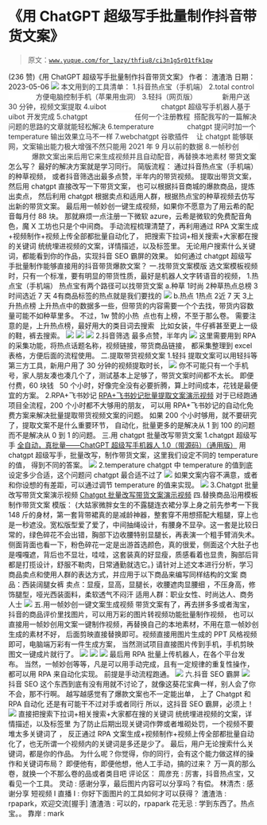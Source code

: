 # 《用 ChatGPT 超级写手批量制作抖音带货文案》

> 原文：[`www.yuque.com/for_lazy/thfiu8/ci3n1g5r01tfk1qw`](https://www.yuque.com/for_lazy/thfiu8/ci3n1g5r01tfk1qw)

<ne-h2 id="948fb9fb" data-lake-id="948fb9fb"><ne-heading-ext><ne-heading-anchor></ne-heading-anchor><ne-heading-fold></ne-heading-fold></ne-heading-ext><ne-heading-content><ne-text id="u77ae6292">(236 赞)《用 ChatGPT 超级写手批量制作抖音带货文案》</ne-text></ne-heading-content></ne-h2> <ne-p id="u0de72669" data-lake-id="u0de72669"><ne-text id="u8159d8b4">作者： 渣渣浩</ne-text></ne-p> <ne-p id="u97881b15" data-lake-id="u97881b15"><ne-text id="u111796b6">日期：2023-05-06</ne-text></ne-p> <ne-p id="u4fbd103d" data-lake-id="u4fbd103d"><ne-card data-card-name="image" data-card-type="inline" id="YbuGZ" data-event-boundary="card">![](img/17cdbefb573755f29d39086803708c98.png)  <ne-p id="ub6999fd3" data-lake-id="ub6999fd3"><ne-text id="ud5179005" style="background-color: rgb(255, 255, 255); color: rgb(47, 48, 52);">本文用到的工具清单：</ne-text></ne-p> <ne-p id="u52966d1c" data-lake-id="u52966d1c"><ne-text id="u8a0c4b09" style="background-color: rgb(255, 255, 255); color: rgb(47, 48, 52);">1.抖音热点宝（手机端）</ne-text></ne-p> <ne-p id="ufb3e4169" data-lake-id="ufb3e4169"><ne-text id="u625b0393" style="background-color: rgb(255, 255, 255); color: rgb(47, 48, 52);">2.total control                 方便电脑控制手机（苹果用虫洞）</ne-text></ne-p> <ne-p id="ua6f29b57" data-lake-id="ua6f29b57"><ne-text id="u1e32cb9e" style="background-color: rgb(255, 255, 255); color: rgb(47, 48, 52);">3.轻抖（网页版）             新用户送 30 分钟，视频文案提取</ne-text></ne-p> <ne-p id="u6d698460" data-lake-id="u6d698460"><ne-text id="ue8ba26c1" style="background-color: rgb(255, 255, 255); color: rgb(47, 48, 52);">4.uibot                            chatgpt 超级写手机器人基于 uibot 开发完成</ne-text></ne-p> <ne-p id="u7fb7e433" data-lake-id="u7fb7e433"><ne-text id="ub33fae66" style="background-color: rgb(255, 255, 255); color: rgb(47, 48, 52);">5.chatgpt                        任何一个注册教程  搭配我写的一篇解决问题的思路的文章就能轻松解决</ne-text></ne-p> <ne-p id="u9821ca36" data-lake-id="u9821ca36"><ne-text id="ucb7d975a" style="background-color: rgb(255, 255, 255); color: rgb(47, 48, 52);">6.temperature                 chatgpt 提问时加一个 temperature 输出效果立马不一样</ne-text></ne-p> <ne-p id="u83579858" data-lake-id="u83579858"><ne-text id="u0272de0c" style="background-color: rgb(255, 255, 255); color: rgb(47, 48, 52);">7.webchatgpt 谷歌插件    让 chatgpt 能够联网，文案输出能力极大增强不然只能用 2021 年 9 月以前的数据</ne-text></ne-p> <ne-p id="ued209ac0" data-lake-id="ued209ac0"><ne-text id="u199d0cc4" style="background-color: rgb(255, 255, 255); color: rgb(47, 48, 52);">8.一帧秒创                       爆款文案出来后用它来生成视频并且自动配音，再替换本地素材</ne-text></ne-p> <ne-p id="ud3f8d6ab" data-lake-id="ud3f8d6ab"><ne-text id="ufd23bfcf" ne-bold="true">带货文案怎么写？</ne-text></ne-p> <ne-p id="ubdeb2a88" data-lake-id="ubdeb2a88"><ne-text id="u8405b3a9">最好的解决方案就是学习同行。</ne-text></ne-p> <ne-p id="uce8d9de5" data-lake-id="uce8d9de5"><ne-text id="u4691b637" ne-bold="true">简版流程：</ne-text></ne-p> <ne-p id="u7e1caaaf" data-lake-id="u7e1caaaf"><ne-text id="uf18d8cc9">通过抖音热点宝（手机端）的种草视频，</ne-text></ne-p> <ne-p id="ucc778a88" data-lake-id="ucc778a88"><ne-text id="udf1fe112">或者抖音筛选出最多点赞，半年内的带货视频。</ne-text></ne-p> <ne-p id="u9b6aae3f" data-lake-id="u9b6aae3f"><ne-text id="u537f40f7">提取出带货文案，</ne-text></ne-p> <ne-p id="ue5828a1e" data-lake-id="ue5828a1e"><ne-text id="ua11e2232">然后用 chatgpt 直接改写一下带货文案，</ne-text></ne-p> <ne-p id="ubbabfd23" data-lake-id="ubbabfd23"><ne-text id="ud8a1b2b2">也可以根据抖音商城的爆款商品，提炼出卖点，</ne-text></ne-p> <ne-p id="uba1cd224" data-lake-id="uba1cd224"><ne-text id="u7f2b27b9">然后利用 chatgpt 根据卖点和适用人群，根据热点宝的种草视频去仿写出新的带货文案。</ne-text></ne-p> <ne-p id="u127671ca" data-lake-id="u127671ca"><ne-text id="u0f1a7342">最后用一帧妙创一键生成视频，如果你不愿意为了用云希的配音每月付 88 块。</ne-text></ne-p> <ne-p id="u7b5a96c5" data-lake-id="u7b5a96c5"><ne-text id="u8d339751">那就麻烦一点注册一下微软 azure，云希是微软的免费配音角色，魔 X 工坊也只是个中间商。</ne-text></ne-p> <ne-p id="u5056d273" data-lake-id="u5056d273"><ne-text id="ufc1e9aef">手动流程梳理清楚了，再利用通过 RPA 文案生成+视频制作+视频上传全部都批量自动化了，</ne-text></ne-p> <ne-p id="u0249dc4b" data-lake-id="u0249dc4b"><ne-text id="u1a77e675">把</ne-text><ne-text id="ufec0a7f5" ne-bold="true">搜索下拉词</ne-text><ne-text id="u7e4b2670">+</ne-text><ne-text id="ua1fd1240" ne-bold="true">相关搜索</ne-text><ne-text id="u6f31fc73">+</ne-text><ne-text id="u3afc0ee1" ne-bold="true">大家都在搜</ne-text><ne-text id="u09f2570d">的关键词</ne-text></ne-p> <ne-p id="u8e7149d5" data-lake-id="u8e7149d5"><ne-text id="u984a28fb">统统埋进视频的文案，详情描述，以及标签里。</ne-text></ne-p> <ne-p id="uab44c5bd" data-lake-id="uab44c5bd"><ne-text id="u589acb4e" ne-bold="true">无论用户搜索什么关键词，都能看到你的作品，实现抖音 SEO 霸屏的效果。</ne-text></ne-p> <ne-p id="u766c8971" data-lake-id="u766c8971"><ne-text id="u55dbab5d" ne-bold="true">如何通过 chatgpt 超级写手批量制作能够直接用的抖音带货爆款文案？</ne-text></ne-p> <ne-h1 id="24ba9eeb" data-lake-id="24ba9eeb"><ne-heading-ext><ne-heading-anchor></ne-heading-anchor><ne-heading-fold></ne-heading-fold></ne-heading-ext><ne-heading-content><ne-text id="uc84004a9">一.找带货文案模版</ne-text></ne-heading-content></ne-h1> <ne-p id="u07963989" data-lake-id="u07963989"><ne-text id="ua803392a" ne-bold="true">选文案模板视频时，只有一个标准，要有明显的带货性质，最好是机器人文字转语音的视频，</ne-text></ne-p> <ne-h2 id="463cd78d" data-lake-id="463cd78d"><ne-heading-ext><ne-heading-anchor></ne-heading-anchor><ne-heading-fold></ne-heading-fold></ne-heading-ext><ne-heading-content><ne-text id="uad3a72ff">1.热点宝（手机端）</ne-text></ne-heading-content></ne-h2> <ne-p id="ud233b91b" data-lake-id="ud233b91b"><ne-text id="ud9853694">热点宝有两个路径可以找带货文案</ne-text></ne-p> <ne-h3 id="c853d53e" data-lake-id="c853d53e"><ne-heading-ext><ne-heading-anchor></ne-heading-anchor><ne-heading-fold></ne-heading-fold></ne-heading-ext><ne-heading-content><ne-text id="u80de7696">a.种草</ne-text></ne-heading-content></ne-h3> <ne-oli index-type="0"><ne-oli-i>1</ne-oli-i><ne-oli-c class="ne-oli-content" id="u782be014" data-lake-id="u782be014"><ne-text id="u603d0e57">时尚</ne-text></ne-oli-c></ne-oli> <ne-oli index-type="0"><ne-oli-i>2</ne-oli-i><ne-oli-c class="ne-oli-content" id="ua8f49090" data-lake-id="ua8f49090"><ne-text id="ud89542dd">种草热点总榜</ne-text></ne-oli-c></ne-oli> <ne-oli index-type="0"><ne-oli-i>3</ne-oli-i><ne-oli-c class="ne-oli-content" id="u30a1508b" data-lake-id="u30a1508b"><ne-text id="ubc762643">时间选近 7 天</ne-text></ne-oli-c></ne-oli> <ne-oli index-type="0"><ne-oli-i>4</ne-oli-i><ne-oli-c class="ne-oli-content" id="u53312d34" data-lake-id="u53312d34"><ne-text id="u22db4b88">有商品标签的热点就是我们要找的</ne-text></ne-oli-c></ne-oli> <ne-p id="u4f60dc27" data-lake-id="u4f60dc27"><ne-card data-card-name="image" data-card-type="inline" id="clU2J" data-event-boundary="card">![](img/f7d3b9b781b07a9d738736af48299c28.png)</ne-card></ne-p> <ne-h3 id="39d0743f" data-lake-id="39d0743f"><ne-heading-ext><ne-heading-anchor></ne-heading-anchor><ne-heading-fold></ne-heading-fold></ne-heading-ext><ne-heading-content><ne-text id="uef865870">b.热点</ne-text></ne-heading-content></ne-h3> <ne-oli index-type="0"><ne-oli-i>1</ne-oli-i><ne-oli-c class="ne-oli-content" id="ufcd3f862" data-lake-id="ufcd3f862"><ne-text id="ud0321e3c">热点</ne-text></ne-oli-c></ne-oli> <ne-oli index-type="0"><ne-oli-i>2</ne-oli-i><ne-oli-c class="ne-oli-content" id="u80fb7c51" data-lake-id="u80fb7c51"><ne-text id="ucd6fdf69">近 7 天</ne-text></ne-oli-c></ne-oli> <ne-oli index-type="0"><ne-oli-i>3</ne-oli-i><ne-oli-c class="ne-oli-content" id="ud4d2d125" data-lake-id="ud4d2d125"><ne-text id="uc881c2c2">上升热点榜</ne-text></ne-oli-c></ne-oli> <ne-p id="u13040d72" data-lake-id="u13040d72"><ne-text id="ufff1e0ff">上升热点中的数据多一些，但带货的内容需要一个个去找，带货内容数量可能不如种草里多。</ne-text></ne-p> <ne-p id="ucd4bff44" data-lake-id="ucd4bff44"><ne-text id="u7abbd030">不过，1w 赞的小热  点也有上榜，不至于那么卷。</ne-text></ne-p> <ne-p id="u38ec1449" data-lake-id="u38ec1449"><ne-text id="u7b107cf0">需要注意的是，上升热点榜，最好用大的类目词去搜索   比如女装，牛仔裤甚至更上一级的鞋，裤去搜索。</ne-text></ne-p> <ne-p id="u64590a33" data-lake-id="u64590a33"><ne-card data-card-name="image" data-card-type="inline" id="F7ZXk" data-event-boundary="card">![](img/a25ec446417aeabfca3bfd39e7e0bcaf.png)</ne-card></ne-p> <ne-p id="uc7cde6d6" data-lake-id="uc7cde6d6"><ne-card data-card-name="image" data-card-type="inline" id="Bu273" data-event-boundary="card">![](img/a94d6cd12db6a3c11a79c7d099581dd1.png)</ne-card></ne-p> <ne-p id="ud982a436" data-lake-id="ud982a436"><ne-card data-card-name="image" data-card-type="inline" id="F4GwD" data-event-boundary="card">![](img/839ad32a6922370de42c6b29055c7f40.png)</ne-card></ne-p> <ne-h2 id="7506d2a1" data-lake-id="7506d2a1"><ne-heading-ext><ne-heading-anchor></ne-heading-anchor><ne-heading-fold></ne-heading-fold></ne-heading-ext><ne-heading-content><ne-text id="ubcd09813">2.抖音筛选</ne-text></ne-heading-content></ne-h2> <ne-h3 id="cb0f9ec1" data-lake-id="cb0f9ec1"><ne-heading-ext><ne-heading-anchor></ne-heading-anchor><ne-heading-fold></ne-heading-fold></ne-heading-ext><ne-heading-content><ne-text id="ua3f90598">最多点赞，半年内</ne-text></ne-heading-content></ne-h3> <ne-p id="uf6c944dd" data-lake-id="uf6c944dd"><ne-card data-card-name="image" data-card-type="inline" id="xWiOE" data-event-boundary="card">![](img/94286e7081956be05dea47ecb65b6616.png)</ne-card></ne-p> <ne-p id="ua32d87de" data-lake-id="ua32d87de"><ne-text id="uf6fab079">这里需要用到 RPA 的采集功能，将热点话题名称，视频链接，带货商品链接，</ne-text></ne-p> <ne-p id="uddac3909" data-lake-id="uddac3909"><ne-text id="u54edafd4">都采集整理到 excel 表格，方便后面的流程使用。</ne-text></ne-p> <ne-h1 id="aed6eedd" data-lake-id="aed6eedd"><ne-heading-ext><ne-heading-anchor></ne-heading-anchor><ne-heading-fold></ne-heading-fold></ne-heading-ext><ne-heading-content><ne-text id="u9d4a7a24">二.提取带货视频文案</ne-text></ne-heading-content></ne-h1> <ne-h2 id="778e7fbc" data-lake-id="778e7fbc"><ne-heading-ext><ne-heading-anchor></ne-heading-anchor><ne-heading-fold></ne-heading-fold></ne-heading-ext><ne-heading-content><ne-text id="u23fc4535">1.轻抖</ne-text></ne-heading-content></ne-h2> <ne-p id="ud50f646e" data-lake-id="ud50f646e"><ne-text id="u81b4ddb5">提取文案可以用轻抖等第三方工具，新用户用了 30 分钟的视频提取时长，</ne-text></ne-p> <ne-p id="u0a72e651" data-lake-id="u0a72e651"><ne-card data-card-name="image" data-card-type="inline" id="V4zg0" data-event-boundary="card">![](img/5b554d555c5f55713826ddade4b0e2f2.png)</ne-card></ne-p> <ne-p id="uc18b1a7b" data-lake-id="uc18b1a7b"><ne-text id="u0dc9a9a9">你不可能只有一个手机号，家人朋友凑也凑几个了，测试基本上足够了，带货文案时间都不太长。</ne-text></ne-p> <ne-p id="u39ba4c74" data-lake-id="u39ba4c74"><ne-text id="u1adde708">即便付费，60 块钱   50 个小时，好像完全没有必要折腾，算上时间成本，花钱是最便宜的方案。</ne-text></ne-p> <ne-h2 id="4144a512" data-lake-id="4144a512"><ne-heading-ext><ne-heading-anchor></ne-heading-anchor><ne-heading-fold></ne-heading-fold></ne-heading-ext><ne-heading-content><ne-text id="u64ecb3bc">2.RPA+飞书妙记</ne-text></ne-heading-content></ne-h2> <ne-p id="ue82f864e" data-lake-id="ue82f864e">[<ne-text id="u55df5625">RPA+飞书妙记批量提取文案演示视频</ne-text>](https://juejinniu.feishu.cn/docx/NrSPdIq4KoxKYJxG9lIcM4DQnLf)</ne-p> <ne-p id="u12507318" data-lake-id="u12507318"><ne-text id="u45904391">对于已经跑通项目全流程，200 个小时都不大够用的朋友，</ne-text></ne-p> <ne-p id="u6f97773e" data-lake-id="u6f97773e"><ne-text id="u3a751184">可以用 RPA+飞书妙记的自动化免费方案来解决批量提取带货视频文案的问题。</ne-text></ne-p> <ne-p id="u756ccc60" data-lake-id="u756ccc60"><ne-text id="ucf57806e">如果 200 个小时够用，就不要研究了，提取文案不是什么重要环节，</ne-text></ne-p> <ne-p id="u63a6d5d0" data-lake-id="u63a6d5d0"><ne-text id="uae6dd1cd">自动化，批量更多的是解决从 1 到 100 的问题而不是解决从 0 到 1 的问题。</ne-text></ne-p> <ne-h1 id="1abb6158" data-lake-id="1abb6158"><ne-heading-ext><ne-heading-anchor></ne-heading-anchor><ne-heading-fold></ne-heading-fold></ne-heading-ext><ne-heading-content><ne-text id="u1641a604">三.用 chatgpt 批量改写带货文案</ne-text></ne-heading-content></ne-h1> <ne-h2 id="8b02a4fc" data-lake-id="8b02a4fc"><ne-heading-ext><ne-heading-anchor></ne-heading-anchor><ne-heading-fold></ne-heading-fold></ne-heading-ext><ne-heading-content><ne-text id="uca17e04e">1.chatgpt 超级写手</ne-text></ne-heading-content></ne-h2> <ne-p id="u89ce15ee" data-lake-id="u89ce15ee">[<ne-text id="u48f11096">全自动，真批量——ChatGPT 超级写手机器人 1.0（带源码）（通用版）</ne-text>](https://juejinniu.feishu.cn/docx/ZpYXdqBrAo69eTxAYncco51xnJd)</ne-p> <ne-p id="u238dea1c" data-lake-id="u238dea1c"><ne-text id="u42b39cfd">用 chatgpt 超级写手，批量改写，制作带货文案，这里我们设定不同的 temperature 的值，</ne-text></ne-p> <ne-p id="u618ec6fb" data-lake-id="u618ec6fb"><ne-text id="u5727b7aa">得到不同的答案。</ne-text></ne-p> <ne-p id="ud048064a" data-lake-id="ud048064a"><ne-card data-card-name="image" data-card-type="inline" id="yD4C8" data-event-boundary="card">![](img/9058f8e6266221d278502ff69234af65.png)</ne-card></ne-p> <ne-h2 id="2.temperature" data-lake-id="2.temperature"><ne-heading-ext><ne-heading-anchor></ne-heading-anchor><ne-heading-fold></ne-heading-fold></ne-heading-ext><ne-heading-content><ne-text id="u104741af">2.temperature</ne-text></ne-heading-content></ne-h2> <ne-p id="ua02a8b1e" data-lake-id="ua02a8b1e"><ne-text id="uaf879d0d">chatgpt 中 temperature 的值到底设定多少合适，这个问题问 chatgpt 最合适不过了</ne-text></ne-p> <ne-p id="ubde76b2b" data-lake-id="ubde76b2b"><ne-card data-card-name="image" data-card-type="inline" id="jJ4Xj" data-event-boundary="card">![](img/783650c22b2aa43683f300f3905adf3c.png)</ne-card></ne-p> <ne-p id="uf25ea314" data-lake-id="uf25ea314"><ne-text id="ud8423ab1">如果文案内容不满意，或者和你设想的有差距，可以通过调节 temperature 的值来实现。</ne-text></ne-p> <ne-p id="uf1c44738" data-lake-id="uf1c44738"><ne-card data-card-name="image" data-card-type="inline" id="Xx4LR" data-event-boundary="card">![](img/6475fa9348f9e113ee6f891c91aba339.png)</ne-card></ne-p> <ne-h2 id="345f394b" data-lake-id="345f394b"><ne-heading-ext><ne-heading-anchor></ne-heading-anchor><ne-heading-fold></ne-heading-fold></ne-heading-ext><ne-heading-content><ne-text id="u263369ae">3.Chatgpt 批量改写带货文案演示视频</ne-text></ne-heading-content></ne-h2> <ne-p id="u2a63570e" data-lake-id="u2a63570e">[<ne-text id="u04fba3a8" ne-bold="true">Chatgpt 批量改写带货文案演示视频</ne-text>](https://juejinniu.feishu.cn/docx/WHAydK7XnoeMjsxbM4qcqb9lnuf)</ne-p> <ne-h1 id="7cb5227d" data-lake-id="7cb5227d"><ne-heading-ext><ne-heading-anchor></ne-heading-anchor><ne-heading-fold></ne-heading-fold></ne-heading-ext><ne-heading-content><ne-text id="ue0718b6d">四.替换商品沿用模板制作带货文案</ne-text></ne-heading-content></ne-h1> <ne-p id="u580927c4" data-lake-id="u580927c4"><ne-text id="u74e40440">模版：</ne-text></ne-p> <ne-p id="u5e4cc6e1" data-lake-id="u5e4cc6e1"><ne-text id="ua97eff46">{大姑家微胖女生的不露腿连衣裙分享上身之前先参考一下我 148 斤的身材，第一套背带裙真的是减龄神器，整套穿不用想搭配大粗腿，穿上也是一秒遮没。宽松版型爱了爱了，中间抽绳设计，有腰身不显孕。这一套是比较日常的，绿色碎花不会出错，胸部下边收腰特别显腿长，再表演一个粗手臂消失术。侧面背面也看一下，粉色碎花一定是出游首选颜色，真的很爱，侧面这个大肚子也是嘎嘎遮，背后也不显壮，哇哇，这套装真的好显瘦，质感看着也显贵，胸部后背都是打揽设计，舒服不勒肉，日常通勤就选它。}</ne-text></ne-p> <ne-p id="ubec39cd3" data-lake-id="ubec39cd3"><ne-text id="u26e1c370">请针对上述文本进行分析，学习商品卖点和使用人群的表达方式，并应用于以下商品来编写同样结构的文案</ne-text></ne-p> <ne-p id="ubd15d19e" data-lake-id="ubd15d19e"><ne-text id="u7b1413b7">商品：西装阔腿女裤</ne-text></ne-p> <ne-p id="uaccf72fe" data-lake-id="uaccf72fe"><ne-text id="ub94ee5f7">卖点：显瘦，显高，显腿长，收腰遮肉显腰细 ，不压身高，修饰腿型，哑光西装面料，柔软透气不闷汗</ne-text></ne-p> <ne-p id="u4571d991" data-lake-id="u4571d991"><ne-text id="u50d69a3c">适用人群：职业女性、时尚达人、商务人士</ne-text></ne-p> <ne-p id="ua235446b" data-lake-id="ua235446b"><ne-card data-card-name="image" data-card-type="inline" id="GDqv3" data-event-boundary="card">![](img/79ecafe3d3072d179723a81475149d9b.png)</ne-card></ne-p> <ne-h1 id="8f1e864e" data-lake-id="8f1e864e"><ne-heading-ext><ne-heading-anchor></ne-heading-anchor><ne-heading-fold></ne-heading-fold></ne-heading-ext><ne-heading-content><ne-text id="u0698fc82">五.用一帧妙创一键文案生成视频</ne-text></ne-heading-content></ne-h1> <ne-p id="u45a38b27" data-lake-id="u45a38b27"><ne-text id="udcd2a2cf">带货文案有了，再去拼多多或者淘宝，抖音的商品评价里找图片，可以用万彩的图片转视频功能批量制作视频，</ne-text></ne-p> <ne-p id="u29c9a48d" data-lake-id="u29c9a48d"><ne-text id="uc0e08614">也可以直接用一帧妙创用文案一键制作视频，再替换自己的本地素材，不用在意一帧妙创生成的素材不好，</ne-text></ne-p> <ne-p id="u085ddafc" data-lake-id="u085ddafc"><ne-text id="u1b140a7c">后面剪映直接替换即可。视频直接用图片生成的 PPT 风格视频即可，电脑端万彩有一件生成方案，</ne-text></ne-p> <ne-p id="u47f3d55d" data-lake-id="u47f3d55d"><ne-text id="u091289ee">当然测试项目直接图片传到手机，手机剪映图文一键成片就行了。</ne-text></ne-p> <ne-p id="ufc2c5845" data-lake-id="ufc2c5845"><ne-card data-card-name="image" data-card-type="inline" id="qRI7h" data-event-boundary="card">![](img/e0ecc8b8bdd9ec849d5dc61348a4c76c.png)</ne-card></ne-p> <ne-p id="u7c7b6bce" data-lake-id="u7c7b6bce"><ne-card data-card-name="image" data-card-type="inline" id="gu6zH" data-event-boundary="card">![](img/1d3e3130bb5a167e9ba7c34ee2530b75.png)</ne-card></ne-p> <ne-p id="u25dd195c" data-lake-id="u25dd195c"><ne-card data-card-name="image" data-card-type="inline" id="car7G" data-event-boundary="card">![](img/b328df372954c6b9a10dfe27515b1363.png)</ne-card></ne-p> <ne-p id="u902dccb6" data-lake-id="u902dccb6"><ne-text id="u4ae34732">最后用 RPA 批量上传机器人，在各个平台发布。</ne-text></ne-p> <ne-p id="uf59e0ec9" data-lake-id="uf59e0ec9"><ne-text id="uc1b950c7">当然，一帧妙创等等，凡是可以用手动完成，且有一定规律的重复性操作，都可以用 RPA 来自动化实现。</ne-text></ne-p> <ne-p id="uf4c250d6" data-lake-id="uf4c250d6"><ne-text id="u92270a48">前提是手动流程跑通。</ne-text></ne-p> <ne-p id="u1fa54a21" data-lake-id="u1fa54a21"><ne-card data-card-name="image" data-card-type="inline" id="PJ43I" data-event-boundary="card">![](img/1226004d8c9b265d556366307a89194a.png)</ne-card></ne-p> <ne-h1 id="a6a37ce2" data-lake-id="a6a37ce2"><ne-heading-ext><ne-heading-anchor></ne-heading-anchor><ne-heading-fold></ne-heading-fold></ne-heading-ext><ne-heading-content><ne-text id="u647e3004">六.抖音 SEO 霸屏</ne-text></ne-heading-content></ne-h1> <ne-p id="u76b4dab8" data-lake-id="u76b4dab8"><ne-card data-card-name="image" data-card-type="inline" id="RiXUd" data-event-boundary="card">![](img/b9648d67e91a9727972b5d3f4acec14c.png)</ne-card></ne-p> <ne-p id="u9d495ee5" data-lake-id="u9d495ee5"><ne-text id="u9a3a9acb">抖音 SEO 这个东西到底有没有用就不讨论了，就像这葵花宝典一样，别人会了你不会，那不行啊。</ne-text></ne-p> <ne-p id="ubf86af1d" data-lake-id="ubf86af1d"><ne-text id="u6040465f">越写越感觉有了爆款文案也不一定能出单，</ne-text></ne-p> <ne-p id="u4529d41a" data-lake-id="u4529d41a"><ne-text id="ue92aac3b">上了 Chatgpt 和 RPA 自动化</ne-text></ne-p> <ne-p id="u1eff42a9" data-lake-id="u1eff42a9"><ne-text id="u7d42ff0b">还是有可能干不过对手或者同行</ne-text></ne-p> <ne-p id="u5be62a69" data-lake-id="u5be62a69"><ne-text id="u64e38f48">所以，这抖音 SEO 霸屏，必须上！</ne-text></ne-p> <ne-p id="ud432e361" data-lake-id="ud432e361"><ne-card data-card-name="image" data-card-type="inline" id="kMZsT" data-event-boundary="card">![](img/94e3bd1d4b842f1e5fffb6cb77788627.png)</ne-card></ne-p> <ne-p id="uc3015a39" data-lake-id="uc3015a39"><ne-text id="ufaa323f4">直接把搜索下拉词+相关搜索+大家都在搜的关键词</ne-text></ne-p> <ne-p id="uf21fc559" data-lake-id="uf21fc559"><ne-text id="uf5e8e32c">统统埋进视频的文案，详情描述，以及标签里</ne-text></ne-p> <ne-p id="u2a2893c1" data-lake-id="u2a2893c1"><ne-text id="uc2f934e3">为了防止后期出现关键词作弊或者堆砌处罚，一个视频不要堆太多关键词了 ，</ne-text></ne-p> <ne-p id="ub361b143" data-lake-id="ub361b143"><ne-text id="u14681b48">反正通过 RPA 文案生成+视频制作+视频上传全部都批量自动化了，也无所谓一个视频内的关键词是多还是少了。</ne-text></ne-p> <ne-p id="u0080c079" data-lake-id="u0080c079"><ne-text id="u89f7f6e5">最后，用户无论搜索什么关键词，都是你的作品。</ne-text></ne-p> <ne-p id="uf7b17259" data-lake-id="uf7b17259"><ne-text id="u6e841e2d">为什么呢？你觉得，你的同行，会有这个能力做这样的操作和关键词布局？</ne-text></ne-p> <ne-p id="ue3ad687b" data-lake-id="ue3ad687b"><ne-text id="u58a3988f">即便他有，即便他想，他人工手动，搞的过来？</ne-text></ne-p> <ne-p id="u43398bbc" data-lake-id="u43398bbc"><ne-text id="u930a058c">万一真的那么卷，就换一个不那么卷的品或者类目吧</ne-text></ne-p> <ne-h1 id="9039450f" data-lake-id="9039450f"><ne-heading-ext><ne-heading-anchor></ne-heading-anchor><ne-heading-fold></ne-heading-fold></ne-heading-ext> <ne-heading-content></ne-heading-content></ne-h1> <ne-hole id="ue06dfc46" data-lake-id="ue06dfc46"><ne-card data-card-name="hr" data-card-type="block" id="fUPff" data-event-boundary="card"><ne-p id="u1d173606" data-lake-id="u1d173606"><ne-text id="ued3da884">评论区：</ne-text></ne-p> <ne-p id="u66563349" data-lake-id="u66563349"><ne-text id="u4a3cf7a4">周彦充 : 厉害，抖音热点宝，又看见一个工具。</ne-text> <ne-text id="uea55f65f">灵动 : 感谢分享，最后图片内容可以分享吗？有偿。</ne-text> <ne-text id="u749e6a99">林清杰 : 感谢分享</ne-text> <ne-text id="uaf2c1da2">短视频 I 直播 I : 你好下面图片的工具如何才可以获得？</ne-text> <ne-text id="ub4f6cfed">渣渣浩 : rpapark，欢迎交流[握手]</ne-text> <ne-text id="u14bab272">渣渣浩 : 可以的，rpapark</ne-text> <ne-text id="u83cbb359">花无忌 : 学到东西了。热点宝。。</ne-text> <ne-text id="ueb7c9bc5">靠岸 : mark</ne-text></ne-p></ne-card></ne-hole></ne-card></ne-p>